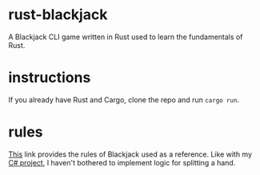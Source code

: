 # rust-blackjack
A Blackjack CLI game written in Rust used to learn the fundamentals of Rust.

# instructions
If you already have Rust and Cargo, clone the repo and run `cargo run`.

# rules
[This](https://bicyclecards.com/how-to-play/blackjack/ "blackjack rules") link provides the rules of Blackjack used as a reference. Like with my [C# project](https://github.com/EnemigoPython/blackjack "link to C#"), I haven't bothered to implement logic for splitting a hand.

